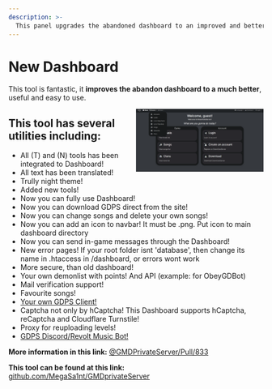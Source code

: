 ```yaml
---
description: >-
  This panel upgrades the abandoned dashboard to an improved and better! (made by: MegaSa1nt and WillySleep)
---
```


# New Dashboard

This tool is fantastic, it **improves the abandon dashboard to a much better**, useful and easy to use.

<img align="right" src="../.gitbook/assets/a-externaltools-img1.png" width="50%" alt=""/>

## This tool has several utilities including:

- All (T) and (N) tools has been integrated to Dashboard!
- All text has been translated!
- Trully night theme!
- Added new tools!
- Now you can fully use Dashboard!
- Now you can download GDPS direct from the site!
- Now you can change songs and delete your own songs!
- Now you can add an icon to navbar! It must be .png. Put icon to main dashboard directory
- Now you can send in-game messages through the Dashboard!
- New error pages! If your root folder isnt 'database', then change its name in .htaccess in /dashboard, or errors wont work
- More secure, than old dashboard!
- Your own demonlist with points! And API (example: for ObeyGDBot)
- Mail verification support!
- Favourite songs!
- [Your own GDPS Client!](https://github.com/MegaSa1nt/GDPS-Client)
- Captcha not only by hCaptcha! This Dashboard supports hCaptcha, reCaptcha and Cloudflare Turnstile!
- Proxy for reuploading levels!
- [GDPS Discord/Revolt Music Bot!](https://github.com/MegaSa1nt/GDPS-MusicBot)

**More information in this link:** [@GMDPrivateServer/Pull/833](https://github.com/Cvolton/GMDprivateServer/pull/883)

**This tool can be found at this link:** [github.com/MegaSa1nt/GMDprivateServer](https://github.com/MegaSa1nt/GMDprivateServer/tree/master)


